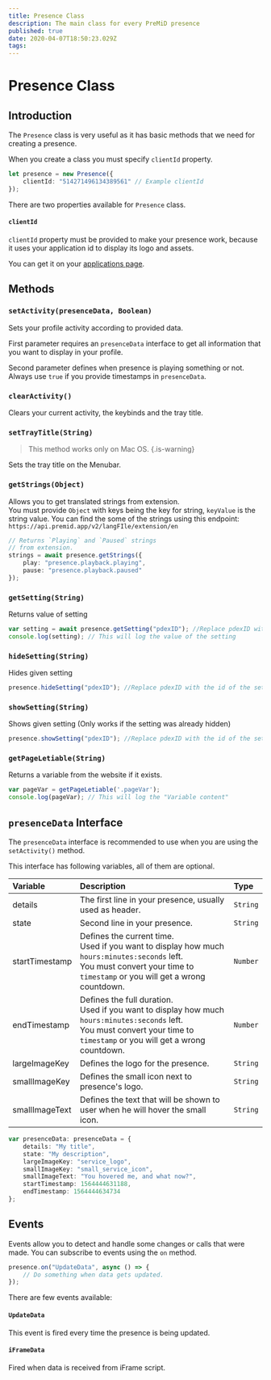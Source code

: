 ```yaml
---
title: Presence Class
description: The main class for every PreMiD presence
published: true
date: 2020-04-07T18:50:23.029Z
tags: 
---
```


# Presence Class

## Introduction

The `Presence` class is very useful as it has basic methods that we need for creating a presence.

 When you create a class you must specify `clientId` property.

```typescript
let presence = new Presence({
    clientId: "514271496134389561" // Example clientId
});
```

There are two properties available for `Presence` class.

#### `clientId`

`clientId` property must be provided to make your presence work, because it uses your application id to display its logo and assets. 

You can get it on your [applications page](https://discordapp.com/developers/applications).

## Methods

### `setActivity(presenceData, Boolean)`

Sets your profile activity according to provided data.

First parameter requires an `presenceData` interface to get all information that you want to display in your profile.

Second parameter defines when presence is playing something or not. Always use `true` if you provide timestamps in `presenceData`.

### `clearActivity()`

Clears your current activity, the keybinds and the tray title.

### `setTrayTitle(String)`

> This method works only on Mac OS.
{.is-warning}

Sets the tray title on the Menubar.

### `getStrings(Object)`

Allows you to get translated strings from extension.  
You must provide `Object` with keys being the key for string, `keyValue` is the string value.
You can find the some of the strings using this endpoint: `https://api.premid.app/v2/langFIle/extension/en`

```typescript
// Returns `Playing` and `Paused` strings
// from extension.
strings = await presence.getStrings({
    play: "presence.playback.playing",
    pause: "presence.playback.paused"
});
```

### `getSetting(String)`
Returns value of setting
```typescript
var setting = await presence.getSetting("pdexID"); //Replace pdexID with the id of the setting
console.log(setting); // This will log the value of the setting
```

### `hideSetting(String)`
Hides given setting
```typescript
presence.hideSetting("pdexID"); //Replace pdexID with the id of the setting
```

### `showSetting(String)`
Shows given setting (Only works if the setting was already hidden)
```typescript
presence.showSetting("pdexID"); //Replace pdexID with the id of the setting
```

### `getPageLetiable(String)`

Returns a variable from the website if it exists.

```typescript
var pageVar = getPageLetiable('.pageVar');
console.log(pageVar); // This will log the "Variable content"
```

## `presenceData` Interface

The `presenceData` interface is recommended to use when you are using the `setActivity()` method.

This interface has following variables, all of them are optional.

<table>
  <thead>
    <tr>
      <th style="text-align:left">Variable</th>
      <th style="text-align:left">Description</th>
      <th style="text-align:left">Type</th>
    </tr>
  </thead>
  <tbody>
    <tr>
      <td style="text-align:left">details</td>
      <td style="text-align:left">The first line in your presence, usually used as header.</td>
      <td style="text-align:left"><code>String</code>
      </td>
    </tr>
    <tr>
      <td style="text-align:left">state</td>
      <td style="text-align:left">Second line in your presence.</td>
      <td style="text-align:left"><code>String</code>
      </td>
    </tr>
    <tr>
      <td style="text-align:left">startTimestamp</td>
      <td style="text-align:left">Defines the current time.<br>
        Used if you want to display how much <code>hours:minutes:seconds</code> left.
          <br>You must convert your time to <code>timestamp</code> or you will get a wrong
          countdown.
      </td>
      <td style="text-align:left"><code>Number</code>
      </td>
    </tr>
    <tr>
      <td style="text-align:left">endTimestamp</td>
      <td style="text-align:left">Defines the full duration.
       	<br>Used if you want to display how much <code>hours:minutes:seconds</code> left.
          <br>You must convert your time to <code>timestamp</code> or you will get a wrong
          countdown.
      </td>
      <td style="text-align:left"><code>Number</code>
      </td>
    </tr>
    <tr>
      <td style="text-align:left">largeImageKey</td>
      <td style="text-align:left">Defines the logo for the presence.</td>
      <td style="text-align:left"><code>String</code>
      </td>
    </tr>
    <tr>
      <td style="text-align:left">smallImageKey</td>
      <td style="text-align:left">Defines the small icon next to presence&apos;s logo.</td>
      <td style="text-align:left"><code>String</code>
      </td>
    </tr>
    <tr>
      <td style="text-align:left">smallImageText</td>
      <td style="text-align:left">Defines the text that will be shown to user when he will hover the small
        icon.</td>
      <td style="text-align:left"><code>String</code>
      </td>
    </tr>
  </tbody>
</table>

```typescript
var presenceData: presenceData = {
    details: "My title",
    state: "My description",
    largeImageKey: "service_logo",
    smallImageKey: "small_service_icon",
    smallImageText: "You hovered me, and what now?",
    startTimestamp: 1564444631188,
    endTimestamp: 1564444634734
};
```

## Events

Events allow you to detect and handle some changes or calls that were made. You can subscribe to events using the `on` method.

```typescript
presence.on("UpdateData", async () => {
    // Do something when data gets updated.
});
```

There are few events available:

#### `UpdateData`

This event is fired every time the presence is being updated.

#### `iFrameData`

Fired when data is received from iFrame script.
